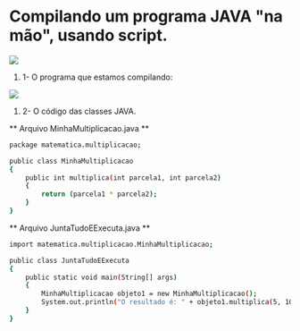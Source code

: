 

# Compilando um programa JAVA "na mão", usando script.

![](https://lh3.googleusercontent.com/-5f5vVAeuWRA/VB-NKTBQK6I/AAAAAAAAB2o/ppniM_UzrOQ/w390-h551-no/Exercicios.jpg)

1. 1- O programa que estamos compilando:

![](https://lh5.googleusercontent.com/-sz-mh1fHz-U/VB-RmvJhQFI/AAAAAAAAB3A/FXHD6s8Pz2w/w390-h551-no/classes.jpg)


1. 2- O código das classes JAVA.

** Arquivo MinhaMultiplicacao.java **
```sh
package matematica.multiplicacao;

public class MinhaMultiplicacao
{
	public int multiplica(int parcela1, int parcela2)
	{
		return (parcela1 * parcela2);
	}
}
```

** Arquivo JuntaTudoEExecuta.java **
```sh
import matematica.multiplicacao.MinhaMultiplicacao;

public class JuntaTudoEExecuta
{
	public static void main(String[] args)
	{
		MinhaMultiplicacao objeto1 = new MinhaMultiplicacao();
		System.out.println("O resultado é: " + objeto1.multiplica(5, 10) );
	}
} 

```



